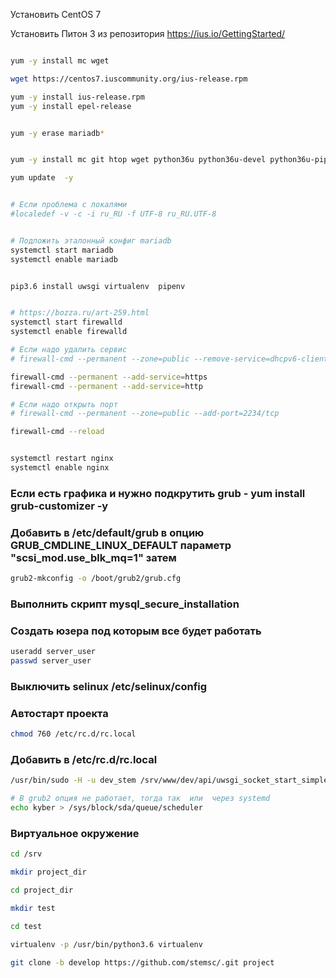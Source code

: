 Установить CentOS 7

Установить Питон 3 из репозитория https://ius.io/GettingStarted/
```bash

yum -y install mc wget

wget https://centos7.iuscommunity.org/ius-release.rpm

yum -y install ius-release.rpm
yum -y install epel-release


yum -y erase mariadb*


yum -y install mc git htop wget python36u python36u-devel python36u-pip net-tools gcc mariadb101u-devel mariadb101u-server mariadb101u kernel-devel unzip psmisc libxml2-devel libxslt-devel libmemcached-devel nginx npm httpd-tools pigz memcached pv iotop atop pbzip2 p7zip mysqlreport perl-DBD-MySQL smartmontools jpegoptim optipng lzop

yum update  -y


# Если проблема с локалями
#localedef -v -c -i ru_RU -f UTF-8 ru_RU.UTF-8


# Подложить эталонный конфиг mariadb
systemctl start mariadb
systemctl enable mariadb


pip3.6 install uwsgi virtualenv  pipenv


# https://bozza.ru/art-259.html
systemctl start firewalld
systemctl enable firewalld

# Если надо удалить сервис
# firewall-cmd --permanent --zone=public --remove-service=dhcpv6-client

firewall-cmd --permanent --add-service=https
firewall-cmd --permanent --add-service=http

# Если надо открыть порт
# firewall-cmd --permanent --zone=public --add-port=2234/tcp

firewall-cmd --reload


systemctl restart nginx
systemctl enable nginx
```

### Если есть графика и нужно подкрутить grub - yum install grub-customizer -y

### Добавить в /etc/default/grub в опцию  GRUB_CMDLINE_LINUX_DEFAULT параметр  "scsi_mod.use_blk_mq=1" затем
```bash
grub2-mkconfig -o /boot/grub2/grub.cfg
```

### Выполнить скрипт mysql_secure_installation


### Создать юзера под которым все будет работать
```bash
useradd server_user
passwd server_user
```

### Выключить selinux /etc/selinux/config

### Автостарт проекта
```bash
chmod 760 /etc/rc.d/rc.local
```

### Добавить в /etc/rc.d/rc.local
```bash
/usr/bin/sudo -H -u dev_stem /srv/www/dev/api/uwsgi_socket_start_simple.sh -d

# В grub2 опция не работает, тогда так  или  через systemd
echo kyber > /sys/block/sda/queue/scheduler
```


### Виртуальное окружение

```bash
cd /srv

mkdir project_dir

cd project_dir

mkdir test

cd test

virtualenv -p /usr/bin/python3.6 virtualenv

git clone -b develop https://github.com/stemsc/.git project

```




